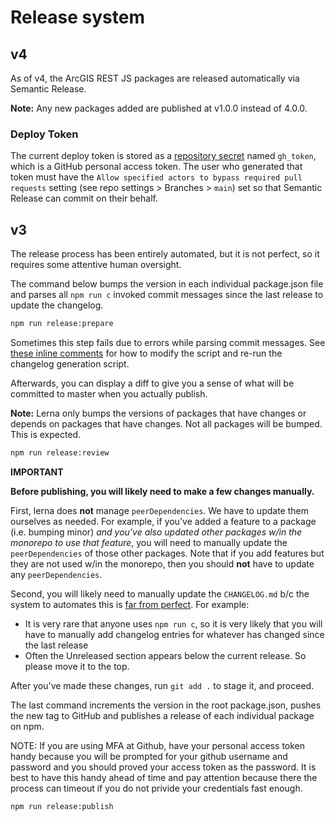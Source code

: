 # Release system

## v4

As of v4, the ArcGIS REST JS packages are released automatically via Semantic Release.

**Note:** Any new packages added are published at v1.0.0 instead of 4.0.0.

### Deploy Token

The current deploy token is stored as a [repository secret](https://github.com/Esri/arcgis-rest-js/settings/secrets/actions) named `gh_token`, which is a GitHub personal access token. The user who generated that token must have the `Allow specified actors to bypass required pull requests` setting (see repo settings > Branches > `main`) set so that Semantic Release can commit on their behalf.

## v3

The release process has been entirely automated, but it is not perfect, so it requires some attentive human oversight.

The command below bumps the version in each individual package.json file and parses all `npm run c` invoked commit messages since the last release to update the changelog.

```bash
npm run release:prepare
```

Sometimes this step fails due to errors while parsing commit messages. See [these inline comments](https://github.com/Esri/arcgis-rest-js/blob/d8566a99dd1534e5eeae2ebfc5bfbffc679426d8/support/changelog.js#L78-L81) for how to modify the script and re-run the changelog generation script.

Afterwards, you can display a diff to give you a sense of what will be committed to master when you actually publish.

**Note:** Lerna only bumps the versions of packages that have changes or depends on packages that have changes. Not all packages will be bumped. This is expected.

```bash
npm run release:review
```

**IMPORTANT**

**Before publishing, you will likely need to make a few changes manually.**

First, lerna does **not** manage `peerDependencies`. We have to update them ourselves as needed. For example, if you've added a feature to a package (i.e. bumping minor) _and you've also updated other packages w/in the monorepo to use that feature_, you will need to manually update the `peerDependencies` of those other packages. Note that if you add features but they are not used w/in the monorepo, then you should **not** have to update any `peerDependencies`.

Second, you will likely need to manually update the `CHANGELOG.md` b/c the system to automates this is [far from perfect](https://github.com/Esri/arcgis-rest-js/issues/688). For example:

- It is very rare that anyone uses `npm run c`, so it is very likely that you will have to manually add changelog entries for whatever has changed since the last release
- Often the Unreleased section appears below the current release. So please move it to the top.

After you've made these changes, run `git add .` to stage it, and proceed.

The last command increments the version in the root package.json, pushes the new tag to GitHub and publishes a release of each individual package on npm.

NOTE: If you are using MFA at Github, have your personal access token handy because you will be prompted for your github username and password and you should proved your access token as the password. It is best to have this handy ahead of time and pay attention because there the process can timeout if you do not privide your credentials fast enough.

```bash
npm run release:publish
```
